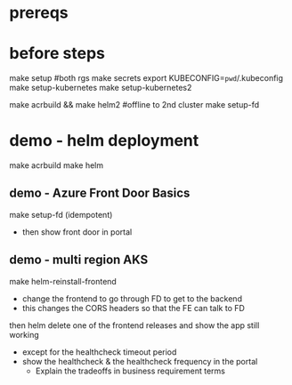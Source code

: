 # prereqs

# before steps
 make setup #both rgs
 make secrets
 export KUBECONFIG=`pwd`/.kubeconfig
 make setup-kubernetes
 make setup-kubernetes2

 make acrbuild && make helm2 #offline to 2nd cluster
 make setup-fd

 # demo - helm deployment

 make acrbuild
 make helm

## demo - Azure Front Door Basics
 make setup-fd (idempotent)
 - then show front door in portal
 
## demo - multi region AKS
 make helm-reinstall-frontend
 - change the frontend to go through FD to get to the backend
 - this changes the CORS headers so that the FE can talk to FD

 then helm delete one of the frontend releases
 and show the app still working
 - except for the healthcheck timeout period
 - show the healthcheck & the healthcheck frequency in the portal
   - Explain the tradeoffs in business requirement terms



